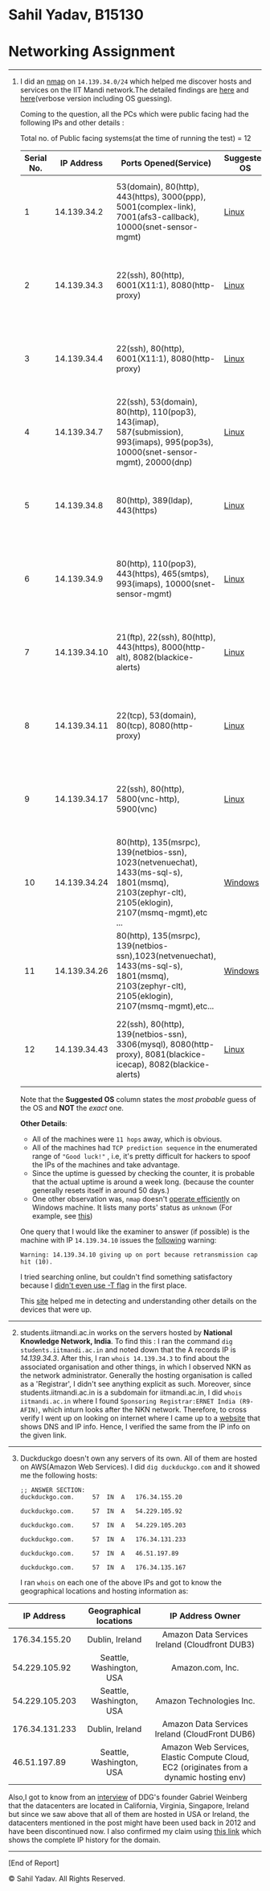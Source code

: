 
# Sahil Yadav, B15130

# Networking Assignment

****

1.	I did an [nmap](https://en.wikipedia.org/wiki/Nmap) on `14.139.34.0/24` which helped me discover hosts and services on the IIT Mandi network.The detailed findings are [here](https://github.com/me-ydv-5/sys-admin/blob/master/nmap.txt) and [here](https://github.com/me-ydv-5/sys-admin/blob/master/nmap2.txt)(verbose version including OS guessing).

	Coming to the question, all the PCs which were public facing had the following IPs and other details :

	Total no. of Public facing systems(at the time of running the test) = 12

	|  Serial No. | 	IP Address | Ports Opened(Service)   |  Suggested OS  |		Uptime Guess	|
	|	---	|	--------   |	--------	|	-----------	 |	----------		|
	|   	1	|	14.139.34.2| 53(domain), 80(http), 443(https), 3000(ppp), 5001(complex-link), 7001(afs3-callback), 10000(snet-sensor-mgmt) |[Linux](https://github.com/me-ydv-5/sys-admin/blob/master/nmap2.txt#L570)	| 54.880 days (since Wed Dec 13 19:12:07 2017) ||
	|	   2	|	14.139.34.3| 22(ssh), 80(http), 6001(X11:1), 8080(http-proxy)| [Linux](https://github.com/me-ydv-5/sys-admin/blob/master/nmap2.txt#L594)	| 55.101 days (since Wed Dec 13 13:54:01 2017) 	||
	|		3	|	14.139.34.4	| 22(ssh), 80(http), 6001(X11:1), 8080(http-proxy)	|	[Linux](https://github.com/me-ydv-5/sys-admin/blob/master/nmap2.txt#L618)	|	55.547 days (since Wed Dec 13 03:12:04 2017)	||
	|		4	| 	14.139.34.7| 22(ssh), 53(domain), 80(http), 110(pop3), 143(imap), 587(submission), 993(imaps), 995(pop3s), 10000(snet-sensor-mgmt), 20000(dnp)| [Linux](https://github.com/me-ydv-5/sys-admin/blob/master/nmap2.txt#L647)	| 54.728 days (since Wed Dec 13 22:50:42 2017) ||
	|		5	| 	14.139.34.8| 80(http), 389(ldap), 443(https)| [Linux](https://github.com/me-ydv-5/sys-admin/blob/master/nmap2.txt#L664)	| 55.260 days (since Wed Dec 13 10:04:38 2017) ||
	|		6	|	14.139.34.9| 80(http), 110(pop3), 443(https), 465(smtps), 993(imaps), 10000(snet-sensor-mgmt) | [Linux](https://github.com/me-ydv-5/sys-admin/blob/master/nmap2.txt#L681) 	| 56.233 days (since Tue Dec 12 10:44:38 2017) ||
	|		7	|	14.139.34.10| 21(ftp), 22(ssh), 80(http), 443(https), 8000(http-alt), 8082(blackice-alerts)	| [Linux](https://github.com/me-ydv-5/sys-admin/blob/master/nmap2.txt#L699) 	| 55.080 days (since Wed Dec 13 14:24:20 2017) ||
	|		8	|	14.139.34.11| 22(tcp), 53(domain), 80(tcp), 8080(http-proxy)| [Linux](https://github.com/me-ydv-5/sys-admin/blob/master/nmap2.txt#L721)	| 55.855 days (since Tue Dec 12 19:48:52 2017)	||
	|		9	|	14.139.34.17| 22(ssh), 80(http), 5800(vnc-http), 5900(vnc) | [Linux](https://github.com/me-ydv-5/sys-admin/blob/master/nmap2.txt#L744)	| 56.227 days (since Tue Dec 12 10:52:28 2017) 	||
	|		10	|	14.139.34.24| 80(http), 135(msrpc), 139(netbios-ssn), 1023(netvenuechat), 1433(ms-sql-s), 1801(msmq), 2103(zephyr-clt), 2105(eklogin), 2107(msmq-mgmt),etc ...	| [Windows](https://github.com/me-ydv-5/sys-admin/blob/master/nmap2.txt#L788) 	| 7.331 days (since Tue Jan 30 08:23:28 2018)	||
	|		11	|	14.139.34.26| 80(http), 135(msrpc), 139(netbios-ssn),1023(netvenuechat), 1433(ms-sql-s), 1801(msmq), 2103(zephyr-clt), 2105(eklogin), 2107(msmq-mgmt),etc... | [Windows](https://github.com/me-ydv-5/sys-admin/blob/master/nmap2.txt#L828)	| 54.884 days (since Wed Dec 13 19:06:55 2017)	||
	|		12	|	14.139.34.43| 22(ssh), 80(http), 139(netbios-ssn), 3306(mysql), 8080(http-proxy), 8081(blackice-icecap), 8082(blackice-alerts)	| [Linux](https://github.com/me-ydv-5/sys-admin/blob/master/nmap2.txt#L867)	| 5.293 days (since Thu Feb  1 09:17:34 2018)	||


	Note that the **Suggested OS** column states the _most probable_ guess of the OS and **NOT** the _exact_ one.

	**Other Details**:

	* All of the machines were `11 hops` away, which is obvious.
	* All of the machines had `TCP prediction sequence` in the enumerated range of `"Good luck!"` , i.e, it's pretty difficult for hackers to spoof the IPs of the machines and take advantage.
	* Since the uptime is guessed by checking the counter, it is probable that the actual uptime is around a week long. (because the counter generally resets itself in around 50 days.)
	* One other observation was, `nmap` doesn't [operate efficiently](https://security.stackexchange.com/questions/21544/nmap-scan-produces-all-unknown?answertab=votes#tab-top) on Windows machine. It lists many ports' status as `unknown` (For example, see [this](https://github.com/me-ydv-5/sys-admin/blob/master/nmap2.txt#L820))

	One query that I would like the examiner to answer (if possible) is the machine with IP `14.139.34.10` issues the [following](https://github.com/me-ydv-5/sys-admin/blob/master/nmap.txt#L2) warning:

	`Warning: 14.139.34.10 giving up on port because retransmission cap hit (10).`

	I tried searching online, but couldn't find something satisfactory because I [didn't even use -T flag](https://stackoverflow.com/questions/14736530/nmap-warning-giving-up-on-port-because-retransmission-cap-hit-2?answertab=active#tab-top) in the first place.

	This [site](https://nmap.org/book/osdetect-usage.html) helped me in detecting and understanding other details on the devices that were up.

****

2. 	students.iitmandi.ac.in works on the servers hosted by **National Knowledge Network, India**.
To find this : I ran the command `dig students.iitmandi.ac.in` and noted down that the A records IP is *14.139.34.3*.
After this, I ran `whois 14.139.34.3` to find about the associated organisation and other things, in which I observed NKN as
the network administrator. Generally the hosting organisation is called as a 'Registrar', I didn't see anything explicit as such. Moreover, since students.iitmandi.ac.in is a subdomain for iitmandi.ac.in, I did `whois iitmandi.ac.in` where I found `Sponsoring Registrar:ERNET India (R9-AFIN)`, which inturn looks after the NKN network.
Therefore, to cross verify I went up on looking on internet where I came up to a [website](https://bgp.he.net/dns/students.iitmandi.ac.in) that shows DNS and IP info. Hence, I verified the same from the IP info on the given link.

****

3.	Duckduckgo doesn't own any servers of its own. All of them are hosted on AWS(Amazon Web Services).
I did `dig duckduckgo.com` and it showed me the following hosts:

		;; ANSWER SECTION:
		duckduckgo.com.		57	IN	A	176.34.155.20

		duckduckgo.com.		57	IN	A	54.229.105.92

		duckduckgo.com.		57	IN	A	54.229.105.203

		duckduckgo.com.		57	IN	A	176.34.131.233

		duckduckgo.com.		57	IN	A	46.51.197.89

		duckduckgo.com.		57	IN	A	176.34.135.167

	I ran `whois` on each one of the above IPs and got to know the geographical locations and hosting information as:

| IP Address 		|		Geographical locations 		|		IP Address Owner 							|
|-------------------|:---------------------------------:|:-------------------------------------------------:|
| 176.34.155.20		|	Dublin, Ireland					|	Amazon Data Services Ireland (Cloudfront DUB3)	|
| 54.229.105.92		|	Seattle, Washington, USA		|	Amazon.com, Inc.								|
| 54.229.105.203	|	Seattle, Washington, USA		|	Amazon Technologies Inc.						|
| 176.34.131.233	|	Dublin, Ireland					|	Amazon Data Services Ireland (CloudFront DUB6)	|
| 46.51.197.89		|	Seattle, Washington, USA		|	Amazon Web Services, Elastic Compute Cloud, EC2	(originates from a dynamic hosting env)		|

Also,I got to know from an [interview](http://highscalability.com/blog/2013/1/28/duckduckgo-architecture-1-million-deep-searches-a-day-and-gr.html) of DDG's founder Gabriel Weinberg that the datacenters are located in California, Virginia, Singapore, Ireland but since we saw above that all of them are hosted in USA or Ireland, the datacenters mentioned in the post might have been used back in 2012 and have been discontinued now.
I also confirmed my claim using [this link](http://www.viewdns.info/iphistory/?domain=duckduckgo.com) which shows the complete IP history for the domain.

****

[End of Report]

&copy; Sahil Yadav.
All Rights Reserved.
